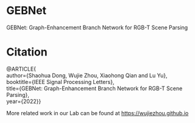 # GEBNet
GEBNet: Graph-Enhancement Branch Network for RGB-T Scene Parsing <br>
# Citation
@ARTICLE{<br>
  author={Shaohua Dong, Wujie Zhou, Xiaohong Qian and Lu Yu},<br>
  booktitle={IEEE Signal Processing Letters}, <br>
  title={GEBNet: Graph-Enhancement Branch Network for RGB-T Scene Parsing}, <br>
  year={2022}}<br>

More related work in our Lab can be found at https://wujiezhou.github.io
